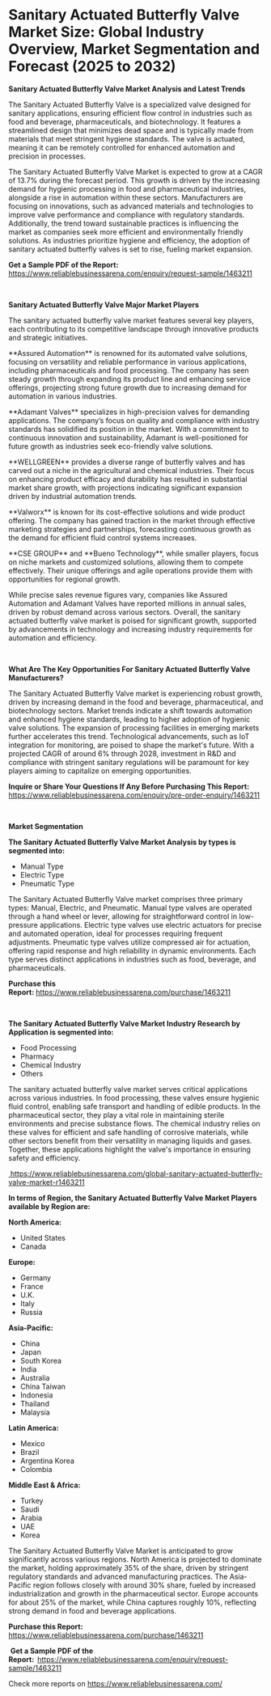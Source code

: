<p><h1>Sanitary Actuated Butterfly Valve Market Size: Global Industry Overview, Market Segmentation and Forecast (2025 to 2032)</h1></p><p><strong>Sanitary Actuated Butterfly Valve Market Analysis and Latest Trends</strong></p>
<p><p>The Sanitary Actuated Butterfly Valve is a specialized valve designed for sanitary applications, ensuring efficient flow control in industries such as food and beverage, pharmaceuticals, and biotechnology. It features a streamlined design that minimizes dead space and is typically made from materials that meet stringent hygiene standards. The valve is actuated, meaning it can be remotely controlled for enhanced automation and precision in processes.</p><p>The Sanitary Actuated Butterfly Valve Market is expected to grow at a CAGR of 13.7% during the forecast period. This growth is driven by the increasing demand for hygienic processing in food and pharmaceutical industries, alongside a rise in automation within these sectors. Manufacturers are focusing on innovations, such as advanced materials and technologies to improve valve performance and compliance with regulatory standards. Additionally, the trend toward sustainable practices is influencing the market as companies seek more efficient and environmentally friendly solutions. As industries prioritize hygiene and efficiency, the adoption of sanitary actuated butterfly valves is set to rise, fueling market expansion.</p></p>
<p><strong>Get a Sample PDF of the Report:&nbsp;</strong> <a href="https://www.reliablebusinessarena.com/enquiry/request-sample/1463211?utm_campaign=3558&utm_medium=2&utm_source=Github&utm_content=ia&utm_term=12042025&utm_id=sanitary-actuated-butterfly-valve">https://www.reliablebusinessarena.com/enquiry/request-sample/1463211</a></p>
<p>&nbsp;</p>
<p><strong>Sanitary Actuated Butterfly Valve Major Market Players</strong></p>
<p><p>The sanitary actuated butterfly valve market features several key players, each contributing to its competitive landscape through innovative products and strategic initiatives. </p><p>**Assured Automation** is renowned for its automated valve solutions, focusing on versatility and reliable performance in various applications, including pharmaceuticals and food processing. The company has seen steady growth through expanding its product line and enhancing service offerings, projecting strong future growth due to increasing demand for automation in various industries.</p><p>**Adamant Valves** specializes in high-precision valves for demanding applications. The company’s focus on quality and compliance with industry standards has solidified its position in the market. With a commitment to continuous innovation and sustainability, Adamant is well-positioned for future growth as industries seek eco-friendly valve solutions.</p><p>**WELLGREEN** provides a diverse range of butterfly valves and has carved out a niche in the agricultural and chemical industries. Their focus on enhancing product efficacy and durability has resulted in substantial market share growth, with projections indicating significant expansion driven by industrial automation trends.</p><p>**Valworx** is known for its cost-effective solutions and wide product offering. The company has gained traction in the market through effective marketing strategies and partnerships, forecasting continuous growth as the demand for efficient fluid control systems increases.</p><p>**CSE GROUP** and **Bueno Technology**, while smaller players, focus on niche markets and customized solutions, allowing them to compete effectively. Their unique offerings and agile operations provide them with opportunities for regional growth.</p><p>While precise sales revenue figures vary, companies like Assured Automation and Adamant Valves have reported millions in annual sales, driven by robust demand across various sectors. Overall, the sanitary actuated butterfly valve market is poised for significant growth, supported by advancements in technology and increasing industry requirements for automation and efficiency.</p></p>
<p>&nbsp;</p>
<p><strong>What Are The Key Opportunities For Sanitary Actuated Butterfly Valve Manufacturers?</strong></p>
<p><p>The Sanitary Actuated Butterfly Valve market is experiencing robust growth, driven by increasing demand in the food and beverage, pharmaceutical, and biotechnology sectors. Market trends indicate a shift towards automation and enhanced hygiene standards, leading to higher adoption of hygienic valve solutions. The expansion of processing facilities in emerging markets further accelerates this trend. Technological advancements, such as IoT integration for monitoring, are poised to shape the market's future. With a projected CAGR of around 6% through 2028, investment in R&D and compliance with stringent sanitary regulations will be paramount for key players aiming to capitalize on emerging opportunities.</p></p>
<p><strong>Inquire or Share Your Questions If Any Before Purchasing This Report:</strong> <a href="https://www.reliablebusinessarena.com/enquiry/pre-order-enquiry/1463211?utm_campaign=3558&utm_medium=2&utm_source=Github&utm_content=ia&utm_term=12042025&utm_id=sanitary-actuated-butterfly-valve">https://www.reliablebusinessarena.com/enquiry/pre-order-enquiry/1463211</a></p>
<p>&nbsp;</p>
<p><strong>Market Segmentation</strong></p>
<p><strong>The Sanitary Actuated Butterfly Valve Market Analysis by types is segmented into:</strong></p>
<p><ul><li>Manual Type</li><li>Electric Type</li><li>Pneumatic Type</li></ul></p>
<p><p>The Sanitary Actuated Butterfly Valve market comprises three primary types: Manual, Electric, and Pneumatic. Manual type valves are operated through a hand wheel or lever, allowing for straightforward control in low-pressure applications. Electric type valves use electric actuators for precise and automated operation, ideal for processes requiring frequent adjustments. Pneumatic type valves utilize compressed air for actuation, offering rapid response and high reliability in dynamic environments. Each type serves distinct applications in industries such as food, beverage, and pharmaceuticals.</p></p>
<p><strong>Purchase this Report:&nbsp;</strong><a href="https://www.reliablebusinessarena.com/purchase/1463211?utm_campaign=3558&utm_medium=2&utm_source=Github&utm_content=ia&utm_term=12042025&utm_id=sanitary-actuated-butterfly-valve">https://www.reliablebusinessarena.com/purchase/1463211</a></p>
<p>&nbsp;</p>
<p><strong>The Sanitary Actuated Butterfly Valve Market Industry Research by Application is segmented into:</strong></p>
<p><ul><li>Food Processing</li><li>Pharmacy</li><li>Chemical Industry</li><li>Others</li></ul></p>
<p><p>The sanitary actuated butterfly valve market serves critical applications across various industries. In food processing, these valves ensure hygienic fluid control, enabling safe transport and handling of edible products. In the pharmaceutical sector, they play a vital role in maintaining sterile environments and precise substance flows. The chemical industry relies on these valves for efficient and safe handling of corrosive materials, while other sectors benefit from their versatility in managing liquids and gases. Together, these applications highlight the valve's importance in ensuring safety and efficiency.</p></p>
<p><a href="https://www.reliablebusinessarena.com/global-sanitary-actuated-butterfly-valve-market-r1463211?utm_campaign=3558&utm_medium=2&utm_source=Github&utm_content=ia&utm_term=12042025&utm_id=sanitary-actuated-butterfly-valve">&nbsp;https://www.reliablebusinessarena.com/global-sanitary-actuated-butterfly-valve-market-r1463211</a></p>
<p><strong>In terms of Region, the Sanitary Actuated Butterfly Valve Market Players available by Region are:</strong></p>
<p>
    <p> <strong> North America: </strong>
        <ul>
            <li>United States</li>
            <li>Canada</li>
        </ul>
        </p> 
    <p> <strong> Europe: </strong>
        <ul>
            <li>Germany</li>
            <li>France</li>
            <li>U.K.</li>
            <li>Italy</li>
            <li>Russia</li>
        </ul>
        </p> 
    <p> <strong> Asia-Pacific: </strong>
        <ul>
            <li>China</li>
            <li>Japan</li>
            <li>South Korea</li>
            <li>India</li>
            <li>Australia</li>
            <li>China Taiwan</li>
            <li>Indonesia</li>
            <li>Thailand</li>
            <li>Malaysia</li>
        </ul>
        </p> 
    <p> <strong> Latin America: </strong>
        <ul>
            <li>Mexico</li>
            <li>Brazil</li>
            <li>Argentina Korea</li>
            <li>Colombia</li>
        </ul>
        </p> 
    <p> <strong> Middle East & Africa: </strong>
        <ul>
            <li>Turkey</li>
            <li>Saudi</li>
            <li>Arabia</li>
            <li>UAE</li>
            <li>Korea</li>
        </ul>
    </p>
    </p>
<p><p>The Sanitary Actuated Butterfly Valve Market is anticipated to grow significantly across various regions. North America is projected to dominate the market, holding approximately 35% of the share, driven by stringent regulatory standards and advanced manufacturing practices. The Asia-Pacific region follows closely with around 30% share, fueled by increased industrialization and growth in the pharmaceutical sector. Europe accounts for about 25% of the market, while China captures roughly 10%, reflecting strong demand in food and beverage applications.</p></p>
<p><strong>Purchase this Report: </strong><a href="https://www.reliablebusinessarena.com/purchase/1463211?utm_campaign=3558&utm_medium=2&utm_source=Github&utm_content=ia&utm_term=12042025&utm_id=sanitary-actuated-butterfly-valve">https://www.reliablebusinessarena.com/purchase/1463211</a></p>
<p>&nbsp;<strong>Get a Sample PDF of the Report:&nbsp;&nbsp;</strong><a href="https://www.reliablebusinessarena.com/enquiry/request-sample/1463211?utm_campaign=3558&utm_medium=2&utm_source=Github&utm_content=ia&utm_term=12042025&utm_id=sanitary-actuated-butterfly-valve">https://www.reliablebusinessarena.com/enquiry/request-sample/1463211</a></p>
<p><strong></strong></p>
<p>Check more reports on <a href="https://www.reliablebusinessarena.com/?utm_campaign=3558&utm_medium=2&utm_source=Github&utm_content=ia&utm_term=12042025&utm_id=sanitary-actuated-butterfly-valve">https://www.reliablebusinessarena.com/</a></p>